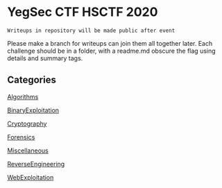 # YegSec CTF HSCTF 2020
`Writeups in repository will be made public after event`

Please make a branch for writeups can join them all together later. 
Each challenge should be in a folder, with a readme.md obscure the flag
using details and summary tags.

## Categories 

[Algorithms](Algorithms/readme.md)

[BinaryExploitation](BinaryExploitation/readme.md)

[Cryptography](Cryptography/readme.md)

[Forensics](Forensics/readme.md)

[Miscellaneous](Miscellaneous/readme.md)

[ReverseEngineering](ReverseEngineering/readme.md)

[WebExploitation](WebExploitation/readme.md)


